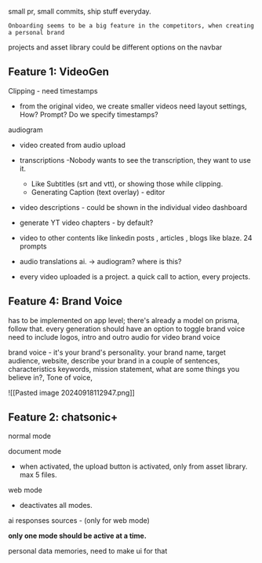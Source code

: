 
small pr, small commits, ship stuff everyday.

	Onboarding seems to be a big feature in the competitors, when creating a personal brand

projects and asset library could be different options on the navbar

## Feature 1: VideoGen

Clipping - need timestamps
 - from the original video, we create smaller videos need layout settings, How? Prompt? Do we specify timestamps?
 
audiogram
- video created from audio upload

- transcriptions -Nobody wants to see the transcription, they want to use it. 
	- Like Subtitles (srt and vtt), or showing those while clipping. 
	- Generating Caption (text overlay) - editor
- video descriptions - could be shown in the individual video dashboard
- generate YT video chapters - by default?

- video to other contents like linkedin posts , articles , blogs like blaze. 24 prompts

- audio translations ai. -> audiogram? where is this?

- every video uploaded is a project. a quick call to action, every projects.

## Feature 4: Brand Voice

has to be implemented on app level; there's already a model on prisma, follow that. 
every generation should have an option to toggle brand voice
need to include logos, intro and outro audio for video brand voice

brand voice - it's your brand's personality.
your brand name, target audience, website, describe your brand in a couple of sentences, characteristics keywords,  mission statement, what are some things you believe in?, Tone of voice,

![[Pasted image 20240918112947.png]]



## Feature 2: chatsonic+

normal mode

document mode
- when activated, the upload button is activated, only from asset library. max 5 files. 

web mode
- deactivates all modes. 

ai responses
sources - (only for web mode)

**only one mode should be active at a time.**

personal data memories, need to make ui for that
